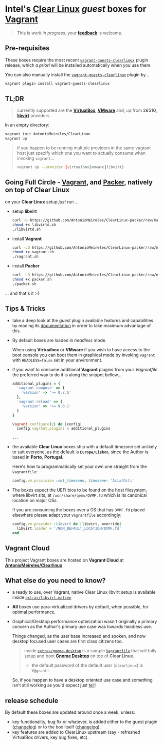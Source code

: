 # Intel's [Clear Linux](https://clearlinux.org) _guest_ boxes for [Vagrant](http://www.vagrantup.com/)

> This is *work in progress*, your
> **[feedback](https://github.com/AntonioMeireles/ClearLinux-packer/issues)**
> is welcome.

## Pre-requisites

These boxes require the most recent
[`vagrant-guests-clearlinux`](https://github.com/AntonioMeireles/vagrant-guests-clearlinux) plugin release, which *a priori* will be installed automatically when you use them

You can also manually install the [`vagrant-guests-clearlinux`](https://github.com/AntonioMeireles/vagrant-guests-clearlinux) plugin by...

```bash
vagrant plugin install vagrant-guests-clearlinux
```

## TL;DR

> currently supported are the **[VirtualBox](https://www.vagrantup.com/docs/virtualbox/)**,
> **[VMware](https://www.vagrantup.com/docs/vmware/)** and, up from **26510**,
> **[libvirt](https://github.com/vagrant-libvirt/vagrant-libvirt)** providers.

In an empty directory:

```bash
vagrant init AntonioMeireles/ClearLinux
vagrant up
```

> if you happen to be running multiple providers in the same vagrant host just specify which
> one you want to actually consume when invoking `vagrant`...
>
> ```bash
> vagrant up --provider (virtualbox|vmware|libvirt)
> ```

## Going Full Circle - [Vagrant](http://www.vagrantup.com/), and [Packer](https://www.packer.io), natively on top of Clear Linux

on your **Clear Linux** setup _just_ run ...

- setup **libvirt**

  ```bash
  curl -O https://github.com/AntonioMeireles/ClearLinux-packer/raw/master/extras/clearlinux/setup/libvirtd.sh
  chmod +x libvirtd.sh
  ./libvirtd.sh
  ```

- install **Vagrant**

  ```bash
  curl -LO https://github.com/AntonioMeireles/ClearLinux-packer/raw/master/extras/clearlinux/setup/vagrant.sh
  chmod +x vagrant.sh
  ./vagrant.sh
  ```

- install **Packer**

  ```bash
  curl -LO https://github.com/AntonioMeireles/ClearLinux-packer/raw/master/extras/clearlinux/setup/packer.sh
  chmod +x packer.sh
  ./packer.sh
  ```

... and that's it :-)

## Tips & Tricks

- take a deep look at the *guest* plugin available features and capabilities by reading its
  [documentation](https://github.com/AntonioMeireles/vagrant-guests-clearlinux/blob/master/README.md)
  in order to take maximum advantage of this.

- By default boxes are loaded in _headless_ mode.

  When using **Virtualbox** or **VMware** if you wish to have access to the boot console you can boot them
  in graphical mode by invoking `vagrant` with `HEADLESS=false` set in your environment.
- if you want to consume additional **Vagrant** plugins from your *Vagrantfile* the preferred way to
   do it is along the snippet bellow...

  ```ruby
  additional_plugins = {
    'vagrant-compose' => {
      'version' => '>= 0.7.5'
    },
    'vagrant-reload' => {
      'version' => '>= 0.0.1'
    }
  }

  Vagrant.configure(2) do |config|
    config.vagrant.plugins = additional_plugins

  ...
  ```

- the available **Clear Linux** boxes ship with a default timezone set unlikely to suit everyone,
  as the default is **`Europe/Lisbon`**, since the Author is based in **Porto**, **Portugal**.

  Here's how to programmatically set your own one straight from the `Vagrantfile`:

  ```ruby
  config.vm.provision :set_timezone, timezone: 'Asia/Dili'
  ```

- The boxes expect the UEFI bios to be found on the host filesystem, where libvirt sits, at
  `/usr/share/qemu/OVMF.fd` which is its canonical location on major OSs.

  If you are consuming the boxes over a OS that has `OVMF.fd` placed elsewhere please adapt your
  `Vagrantfile` accordingly:

  ```ruby
  config.vm.provider :libvirt do |libvirt, override|
    libvirt.loader = '/NON_DEFAULT_LOCATION/OVMF.fd'
  end
  ```

## Vagrant Cloud

This project Vagrant boxes are hosted on **Vagrant Cloud** at
**[AntonioMeireles/Clearlinux](https://app.vagrantup.com/AntonioMeireles/boxes/ClearLinux)**

## What else do you need to know?

- a ready to use, over Vagrant, native Clear Linux libvirt setup is available inside
  [`extras/libvirt.native`](./extras/libvirt.native/)
- **All** boxes use para-virtualized drivers by default, when possible, for optimal performance.
- Graphical/Desktop performance optimization wasn't originally a primary concern as the Author's
  primary use case was towards headless use.

  Things changed, as the user base increased and spoken, and now desktop focused user cases are
  first class citizens too.
  > inside [`extras/gnome-desktop`](./extras/gnome-desktop/) is a sample
  > [`Vagrantfile`](./extras/gnome-desktop/Vagrantfile) that will fully setup and boot
  > **[Gnome Desktop](https://www.gnome.org)** on top of **Clear Linux**.
  >
  > - the default password of the default user (`clearlinux`) is `V@grant!`

  So, if you happen to have a desktop oriented use case and something isn't still working as you'd
  expect just [tell](https://github.com/AntonioMeireles/ClearLinux-packer/issues)!

## release schedule

By default these boxes are updated around once a week, unless:

- key functionality, bug fix or whatever, is added either to the guest plugin
  ([changelog](https://github.com/AntonioMeireles/vagrant-guests-clearlinux/commits/master)) or to
  the box itself ([changelog](https://github.com/AntonioMeireles/ClearLinux-packer/commits/master)).
- key features are added to ClearLinux upstream (say - refreshed VirtualBox drivers, key bug fixes, etc).
